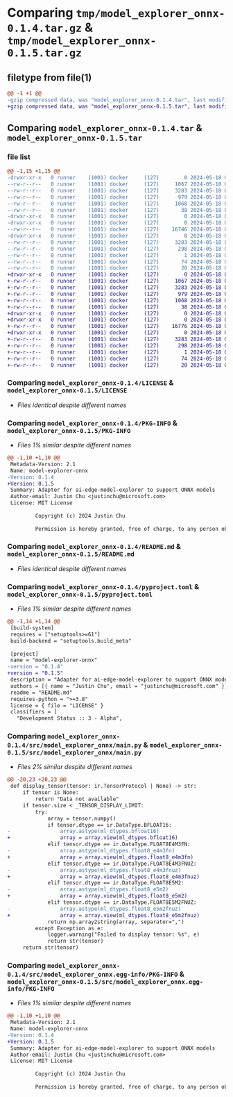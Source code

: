 # Comparing `tmp/model_explorer_onnx-0.1.4.tar.gz` & `tmp/model_explorer_onnx-0.1.5.tar.gz`

## filetype from file(1)

```diff
@@ -1 +1 @@
-gzip compressed data, was "model_explorer_onnx-0.1.4.tar", last modified: Sat May 18 00:15:03 2024, max compression
+gzip compressed data, was "model_explorer_onnx-0.1.5.tar", last modified: Sat May 18 05:16:12 2024, max compression
```

## Comparing `model_explorer_onnx-0.1.4.tar` & `model_explorer_onnx-0.1.5.tar`

### file list

```diff
@@ -1,15 +1,15 @@
-drwxr-xr-x   0 runner    (1001) docker     (127)        0 2024-05-18 00:15:03.552406 model_explorer_onnx-0.1.4/
--rw-r--r--   0 runner    (1001) docker     (127)     1067 2024-05-18 00:14:53.000000 model_explorer_onnx-0.1.4/LICENSE
--rw-r--r--   0 runner    (1001) docker     (127)     3283 2024-05-18 00:15:03.552406 model_explorer_onnx-0.1.4/PKG-INFO
--rw-r--r--   0 runner    (1001) docker     (127)      979 2024-05-18 00:14:53.000000 model_explorer_onnx-0.1.4/README.md
--rw-r--r--   0 runner    (1001) docker     (127)     1068 2024-05-18 00:14:53.000000 model_explorer_onnx-0.1.4/pyproject.toml
--rw-r--r--   0 runner    (1001) docker     (127)       38 2024-05-18 00:15:03.552406 model_explorer_onnx-0.1.4/setup.cfg
-drwxr-xr-x   0 runner    (1001) docker     (127)        0 2024-05-18 00:15:03.548406 model_explorer_onnx-0.1.4/src/
-drwxr-xr-x   0 runner    (1001) docker     (127)        0 2024-05-18 00:15:03.548406 model_explorer_onnx-0.1.4/src/model_explorer_onnx/
--rw-r--r--   0 runner    (1001) docker     (127)    16746 2024-05-18 00:14:53.000000 model_explorer_onnx-0.1.4/src/model_explorer_onnx/main.py
-drwxr-xr-x   0 runner    (1001) docker     (127)        0 2024-05-18 00:15:03.552406 model_explorer_onnx-0.1.4/src/model_explorer_onnx.egg-info/
--rw-r--r--   0 runner    (1001) docker     (127)     3283 2024-05-18 00:15:03.000000 model_explorer_onnx-0.1.4/src/model_explorer_onnx.egg-info/PKG-INFO
--rw-r--r--   0 runner    (1001) docker     (127)      298 2024-05-18 00:15:03.000000 model_explorer_onnx-0.1.4/src/model_explorer_onnx.egg-info/SOURCES.txt
--rw-r--r--   0 runner    (1001) docker     (127)        1 2024-05-18 00:15:03.000000 model_explorer_onnx-0.1.4/src/model_explorer_onnx.egg-info/dependency_links.txt
--rw-r--r--   0 runner    (1001) docker     (127)       74 2024-05-18 00:15:03.000000 model_explorer_onnx-0.1.4/src/model_explorer_onnx.egg-info/requires.txt
--rw-r--r--   0 runner    (1001) docker     (127)       20 2024-05-18 00:15:03.000000 model_explorer_onnx-0.1.4/src/model_explorer_onnx.egg-info/top_level.txt
+drwxr-xr-x   0 runner    (1001) docker     (127)        0 2024-05-18 05:16:12.612696 model_explorer_onnx-0.1.5/
+-rw-r--r--   0 runner    (1001) docker     (127)     1067 2024-05-18 05:16:08.000000 model_explorer_onnx-0.1.5/LICENSE
+-rw-r--r--   0 runner    (1001) docker     (127)     3283 2024-05-18 05:16:12.612696 model_explorer_onnx-0.1.5/PKG-INFO
+-rw-r--r--   0 runner    (1001) docker     (127)      979 2024-05-18 05:16:08.000000 model_explorer_onnx-0.1.5/README.md
+-rw-r--r--   0 runner    (1001) docker     (127)     1068 2024-05-18 05:16:08.000000 model_explorer_onnx-0.1.5/pyproject.toml
+-rw-r--r--   0 runner    (1001) docker     (127)       38 2024-05-18 05:16:12.612696 model_explorer_onnx-0.1.5/setup.cfg
+drwxr-xr-x   0 runner    (1001) docker     (127)        0 2024-05-18 05:16:12.608696 model_explorer_onnx-0.1.5/src/
+drwxr-xr-x   0 runner    (1001) docker     (127)        0 2024-05-18 05:16:12.612696 model_explorer_onnx-0.1.5/src/model_explorer_onnx/
+-rw-r--r--   0 runner    (1001) docker     (127)    16776 2024-05-18 05:16:08.000000 model_explorer_onnx-0.1.5/src/model_explorer_onnx/main.py
+drwxr-xr-x   0 runner    (1001) docker     (127)        0 2024-05-18 05:16:12.612696 model_explorer_onnx-0.1.5/src/model_explorer_onnx.egg-info/
+-rw-r--r--   0 runner    (1001) docker     (127)     3283 2024-05-18 05:16:12.000000 model_explorer_onnx-0.1.5/src/model_explorer_onnx.egg-info/PKG-INFO
+-rw-r--r--   0 runner    (1001) docker     (127)      298 2024-05-18 05:16:12.000000 model_explorer_onnx-0.1.5/src/model_explorer_onnx.egg-info/SOURCES.txt
+-rw-r--r--   0 runner    (1001) docker     (127)        1 2024-05-18 05:16:12.000000 model_explorer_onnx-0.1.5/src/model_explorer_onnx.egg-info/dependency_links.txt
+-rw-r--r--   0 runner    (1001) docker     (127)       74 2024-05-18 05:16:12.000000 model_explorer_onnx-0.1.5/src/model_explorer_onnx.egg-info/requires.txt
+-rw-r--r--   0 runner    (1001) docker     (127)       20 2024-05-18 05:16:12.000000 model_explorer_onnx-0.1.5/src/model_explorer_onnx.egg-info/top_level.txt
```

### Comparing `model_explorer_onnx-0.1.4/LICENSE` & `model_explorer_onnx-0.1.5/LICENSE`

 * *Files identical despite different names*

### Comparing `model_explorer_onnx-0.1.4/PKG-INFO` & `model_explorer_onnx-0.1.5/PKG-INFO`

 * *Files 1% similar despite different names*

```diff
@@ -1,10 +1,10 @@
 Metadata-Version: 2.1
 Name: model-explorer-onnx
-Version: 0.1.4
+Version: 0.1.5
 Summary: Adapter for ai-edge-model-explorer to support ONNX models
 Author-email: Justin Chu <justinchu@microsoft.com>
 License: MIT License
         
         Copyright (c) 2024 Justin Chu
         
         Permission is hereby granted, free of charge, to any person obtaining a copy
```

### Comparing `model_explorer_onnx-0.1.4/README.md` & `model_explorer_onnx-0.1.5/README.md`

 * *Files identical despite different names*

### Comparing `model_explorer_onnx-0.1.4/pyproject.toml` & `model_explorer_onnx-0.1.5/pyproject.toml`

 * *Files 1% similar despite different names*

```diff
@@ -1,14 +1,14 @@
 [build-system]
 requires = ["setuptools>=61"]
 build-backend = "setuptools.build_meta"
 
 [project]
 name = "model-explorer-onnx"
-version = "0.1.4"
+version = "0.1.5"
 description = "Adapter for ai-edge-model-explorer to support ONNX models"
 authors = [{ name = "Justin Chu", email = "justinchu@microsoft.com" }]
 readme = "README.md"
 requires-python = ">=3.8"
 license = { file = "LICENSE" }
 classifiers = [
   "Development Status :: 3 - Alpha",
```

### Comparing `model_explorer_onnx-0.1.4/src/model_explorer_onnx/main.py` & `model_explorer_onnx-0.1.5/src/model_explorer_onnx/main.py`

 * *Files 2% similar despite different names*

```diff
@@ -20,23 +20,23 @@
 def display_tensor(tensor: ir.TensorProtocol | None) -> str:
     if tensor is None:
         return "Data not available"
     if tensor.size < _TENSOR_DISPLAY_LIMIT:
         try:
             array = tensor.numpy()
             if tensor.dtype == ir.DataType.BFLOAT16:
-                array.astype(ml_dtypes.bfloat16)
+                array = array.view(ml_dtypes.bfloat16)
             elif tensor.dtype == ir.DataType.FLOAT8E4M3FN:
-                array.astype(ml_dtypes.float8_e4m3fn)
+                array = array.view(ml_dtypes.float8_e4m3fn)
             elif tensor.dtype == ir.DataType.FLOAT8E4M3FNUZ:
-                array.astype(ml_dtypes.float8_e4m3fnuz)
+                array = array.view(ml_dtypes.float8_e4m3fnuz)
             elif tensor.dtype == ir.DataType.FLOAT8E5M2:
-                array.astype(ml_dtypes.float8_e5m2)
+                array = array.view(ml_dtypes.float8_e5m2)
             elif tensor.dtype == ir.DataType.FLOAT8E5M2FNUZ:
-                array.astype(ml_dtypes.float8_e5m2fnuz)
+                array = array.view(ml_dtypes.float8_e5m2fnuz)
             return np.array2string(array, separator=",")
         except Exception as e:
             logger.warning("Failed to display tensor: %s", e)
             return str(tensor)
     return str(tensor)
```

### Comparing `model_explorer_onnx-0.1.4/src/model_explorer_onnx.egg-info/PKG-INFO` & `model_explorer_onnx-0.1.5/src/model_explorer_onnx.egg-info/PKG-INFO`

 * *Files 1% similar despite different names*

```diff
@@ -1,10 +1,10 @@
 Metadata-Version: 2.1
 Name: model-explorer-onnx
-Version: 0.1.4
+Version: 0.1.5
 Summary: Adapter for ai-edge-model-explorer to support ONNX models
 Author-email: Justin Chu <justinchu@microsoft.com>
 License: MIT License
         
         Copyright (c) 2024 Justin Chu
         
         Permission is hereby granted, free of charge, to any person obtaining a copy
```

